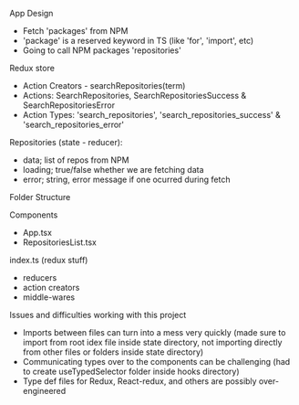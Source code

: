 App Design

- Fetch 'packages' from NPM
- 'package' is a reserved keyword in TS (like 'for', 'import', etc)
- Going to call NPM packages 'repositories'

Redux store

- Action Creators - searchRepositories(term)
- Actions: SearchRepositories, SearchRepositoriesSuccess & SearchRepositoriesError
- Action Types: 'search_repositories', 'search_repositories_success' & 'search_repositories_error'

Repositories (state - reducer):

- data; list of repos from NPM
- loading; true/false whether we are fetching data
- error; string, error message if one ocurred during fetch

Folder Structure

Components

- App.tsx
- RepositoriesList.tsx

index.ts (redux stuff)

- reducers
- action creators
- middle-wares

Issues and difficulties working with this project

- Imports between files can turn into a mess very quickly (made sure to import from root idex file inside state directory, not importing directly from other files or folders inside state directory)
- Communicating types over to the components can be challenging (had to create useTypedSelector folder inside hooks directory)
- Type def files for Redux, React-redux, and others are possibly over-engineered
